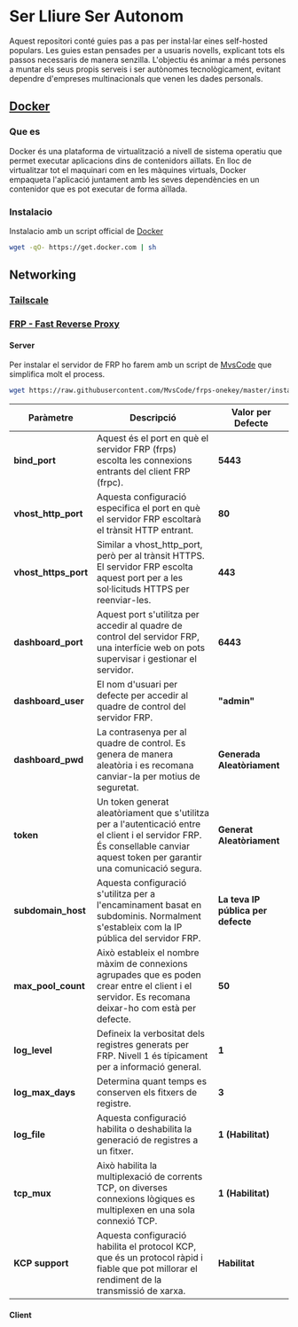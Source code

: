 
# Ser Lliure Ser Autonom
Aquest repositori conté guies pas a pas per instal·lar eines self-hosted populars. Les guies estan pensades per a usuaris novells, explicant tots els passos necessaris de manera senzilla. L'objectiu és animar a més persones a muntar els seus propis serveis i ser autònomes tecnològicament, evitant dependre d'empreses multinacionals que venen les dades personals.

## [Docker](https://github.com/docker)
### Que es
Docker és una plataforma de virtualització a nivell de sistema operatiu que permet executar aplicacions dins de contenidors aïllats. En lloc de virtualitzar tot el maquinari com en les màquines virtuals, Docker empaqueta l'aplicació juntament amb les seves dependències en un contenidor que es pot executar de forma aïllada.

### Instalacio
Instalacio amb un script official de [Docker](https://github.com/docker/docker-install)

```bash
wget -qO- https://get.docker.com | sh
```

## Networking
### [Tailscale](https://tailscale.com/)

### [FRP - Fast Reverse Proxy](https://github.com/fatedier/frp)
#### Server
Per instalar el servidor de FRP ho farem amb un script de [MvsCode](https://github.com/MvsCode) que simplifica molt el process.
```bash
wget https://raw.githubusercontent.com/MvsCode/frps-onekey/master/install-frps.sh -O ./install-frps.sh && chmod 700 ./install-frps.sh && ./install-frps.sh install
```
| **Paràmetre**           | **Descripció**                                                                                                        | **Valor per Defecte**          |
|-------------------------|------------------------------------------------------------------------------------------------------------------------|----------------------------|
| **bind_port**           | Aquest és el port en què el servidor FRP (frps) escolta les connexions entrants del client FRP (frpc).          | **5443**                       |
| **vhost_http_port**     | Aquesta configuració especifica el port en què el servidor FRP escoltarà el trànsit HTTP entrant.               | **80**                         |
| **vhost_https_port**    | Similar a vhost_http_port, però per al trànsit HTTPS. El servidor FRP escolta aquest port per a les sol·licituds HTTPS per reenviar-les. | **443**                        |
| **dashboard_port**      | Aquest port s'utilitza per accedir al quadre de control del servidor FRP, una interfície web on pots supervisar i gestionar el servidor. | **6443**                       |
| **dashboard_user**      | El nom d'usuari per defecte per accedir al quadre de control del servidor FRP.                                | **"admin"**                    |
| **dashboard_pwd**       | La contrasenya per al quadre de control. Es genera de manera aleatòria i es recomana canviar-la per motius de seguretat. | **Generada Aleatòriament**   |
| **token**               | Un token generat aleatòriament que s'utilitza per a l'autenticació entre el client i el servidor FRP. És consellable canviar aquest token per garantir una comunicació segura. | **Generat Aleatòriament**   |
| **subdomain_host**      | Aquesta configuració s'utilitza per a l'encaminament basat en subdominis. Normalment s'estableix com la IP pública del servidor FRP. | **La teva IP pública per defecte** |
| **max_pool_count**      | Això estableix el nombre màxim de connexions agrupades que es poden crear entre el client i el servidor. Es recomana deixar-ho com està per defecte. | **50**                       |
| **log_level**           | Defineix la verbositat dels registres generats per FRP. Nivell 1 és típicament per a informació general. | **1**                          |
| **log_max_days**        | Determina quant temps es conserven els fitxers de registre.                                                         | **3**                          |
| **log_file**            | Aquesta configuració habilita o deshabilita la generació de registres a un fitxer.                                  | **1 (Habilitat)**              |
| **tcp_mux**             | Això habilita la multiplexació de corrents TCP, on diverses connexions lògiques es multiplexen en una sola connexió TCP. | **1 (Habilitat)**          |
| **KCP support**         | Aquesta configuració habilita el protocol KCP, que és un protocol ràpid i fiable que pot millorar el rendiment de la transmissió de xarxa. | **Habilitat**             |


#### Client

